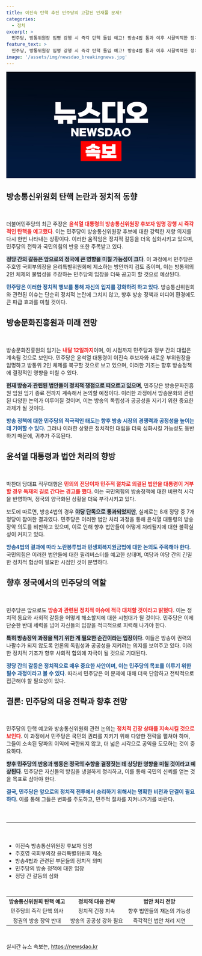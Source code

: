 ```yaml
---
title: 이진숙 탄핵 추진 민주당의 고갈된 인재풀 문제!
categories:
  - 정치
excerpt: >
  민주당, 방통위원장 임명 강행 시 즉각 탄핵 돌입 예고! 방송4법 통과 이후 시끌벅적한 정치판, 향후 전개가 궁금하다. 독재 우려까지 제기된 상황, 과연 윤 대통령의 선택은? 클릭해서 더 읽어보세요!
feature_text: >
  민주당, 방통위원장 임명 강행 시 즉각 탄핵 돌입 예고! 방송4법 통과 이후 시끌벅적한 정치판, 향후 전개가 궁금하다. 독재 우려까지 제기된 상황, 과연 윤 대통령의 선택은? 클릭해서 더 읽어보세요!
image: '/assets/img/newsdao_breakingnews.jpg'
---
```


<p><img src="/assets/img/newsdao_breakingnews.jpg" alt="firstkoreanews 속보" /></p>

<h2 data-ke-size="size26">방송통신위원회 탄핵 논란과 정치적 동향</h2>

<p data-ke-size="size16">&nbsp;</p>

<p>더불어민주당의 최근 주장은 <b><span style="color: #ee2323;">윤석열 대통령의 방송통신위원장 후보자 임명 강행 시 즉각적인 탄핵을 예고했다</span></b>. 이는 민주당이 방송통신위원장 후보에 대한 강력한 저항 의지를 다시 한번 나타내는 상황이다. 이러한 움직임은 정치적 갈등을 더욱 심화시키고 있으며, 민주당의 전략과 국민의힘의 반응 또한 주목받고 있다. </p>

<p><b><span style="background-color: #21538527;">정당 간의 갈등은 앞으로의 정국에 큰 영향을 미칠 가능성이 크다</span></b>. 이 과정에서 민주당은 주호영 국회부의장을 윤리특별위원회에 제소하는 방안까지 검토 중이며, 이는 방통위의 2인 체제의 불법성을 주장하는 민주당의 입장을 더욱 공고히 할 것으로 예상된다. </p>

<p><b><span style="color: #1a5490;">민주당은 이러한 정치적 행보를 통해 자신의 입지를 강화하려 하고 있다</span></b>. 방송통신위원회와 관련된 이슈는 단순히 정치적 논란에 그치지 않고, 향후 방송 정책과 미디어 환경에도 큰 파급 효과를 미칠 것이다. </p>

<h2 data-ke-size="size26">방송문화진흥원과 미래 전망</h2>

<p data-ke-size="size16">&nbsp;</p>

<p>방송문화진흥원의 임기는 <b><span style="color: #ee2323;">내달 12일까지</span></b>이며, 이 시점까지 민주당과 정부 간의 대립은 계속될 것으로 보인다. 민주당은 윤석열 대통령이 이진숙 후보자와 새로운 부위원장을 임명하고 방통위 2인 체제를 복구할 것으로 보고 있으며, 이러한 기조는 향후 방송정책에 결정적인 영향을 미칠 수 있다.</p>

<p><b><span style="background-color: #21538527;">현재 방송과 관련된 법안들이 정치적 쟁점으로 떠오르고 있으며</span></b>, 민주당은 방송문화진흥원 임원 임기 종료 전까지 계속해서 논의할 예정이다. 이러한 과정에서 방송문화와 관련된 다양한 논의가 이루어질 것이며, 이는 방송의 독립성과 공공성을 지키기 위한 중요한 과제가 될 것이다. </p>

<p><b><span style="color: #1a5490;">방송 정책에 대한 민주당의 적극적인 태도는 향후 방송 시장의 경쟁력과 공정성을 높이는 데 기여할 수 있다</span></b>. 그러나 이러한 상황은 정치적인 대립을 더욱 심화시킬 가능성도 동반하기 때문에, 귀추가 주목된다.</p>

<h2 data-ke-size="size26">윤석열 대통령과 법안 처리의 향방</h2>

<p data-ke-size="size16">&nbsp;</p>

<p>박찬대 당대표 직무대행은 <b><span style="color: #ee2323;">민의의 전당이자 민주적 절차로 의결된 법안을 대통령이 거부할 경우 독재의 길로 간다는 경고를 했다</span></b>. 이는 국민의힘의 방송정책에 대한 비판적 시각을 반영하며, 정국의 양극화된 상황을 더욱 부각시키고 있다.</p>

<p>보도에 따르면, 방송4법의 경우 <b><span style="background-color: #21538527;">야당 단독으로 통과되었지만</span></b>, 실제로는 8개 정당 중 7개 정당이 참여한 결과였다. 민주당은 이러한 법안 처리 과정을 통해 윤석열 대통령의 방송장악 의도를 비판하고 있으며, 이로 인해 향후 법안들이 어떻게 처리될지에 대한 불확실성이 커지고 있다.</p>

<p><b><span style="color: #1a5490;">방송4법의 결과에 따라 노란봉투법과 민생회복지원금법에 대한 논의도 주목해야 한다</span></b>. 국민의힘은 이러한 법안들에 대한 필리버스터를 예고한 상태며, 여당과 야당 간의 긴밀한 정치적 협상이 필요한 시점인 것이 분명하다. </p>

<h2 data-ke-size="size26">향후 정국에서의 민주당의 역할</h2>

<p data-ke-size="size16">&nbsp;</p>

<p>민주당은 앞으로도 <b><span style="color: #ee2323;">방송과 관련된 정치적 이슈에 적극 대처할 것이라고 밝혔다</span></b>. 이는 정치적 동요와 사회적 갈등을 어떻게 해소할지에 대한 시험대가 될 것이다. 민주당은 이제 단순한 반대 세력을 넘어 자신들의 입장을 적극적으로 피력해 나가야 한다. </p>

<p><b><span style="background-color: #21538527;">특히 방송장악 과정을 막기 위한 게 필요한 순간이라는 입장이다</span></b>. 이들은 방송이 권력의 나팔수가 되지 않도록 언론의 독립성과 공공성을 지키려는 의지를 보여주고 있다. 이러한 정치적 기조가 향후 사회적 합의에 자극이 될 것으로 기대된다.</p>

<p><b><span style="color: #1a5490;">정당 간의 갈등은 정치적으로 매우 중요한 사안이며, 이는 민주당의 목표를 이루기 위한 필수 과정이라고 볼 수 있다</span></b>. 따라서 민주당은 이 문제에 대해 더욱 단합하고 전략적으로 접근해야 할 필요성이 있다.</p>

<h2 data-ke-size="size26">결론: 민주당의 대응 전략과 향후 전망</h2>

<p data-ke-size="size16">&nbsp;</p>

<p>민주당의 탄핵 예고와 방송통신위원회 관련 논의는 <b><span style="color: #ee2323;">정치적 긴장 상태를 지속시킬 것으로 보인다</span></b>. 이 과정에서 민주당은 국민의 권리를 지키기 위해 다양한 전략을 펼쳐야 하며, 그들이 소속된 당파의 이익에 국한되지 않고, 더 넓은 시각으로 공익을 도모하는 것이 중요하다.</p>

<p><b><span style="background-color: #21538527;">향후 민주당의 반응과 행동은 정국의 수향을 결정짓는 데 상당한 영향을 미칠 것이라고 예상된다</span></b>. 민주당은 자신들의 방침을 냉철하게 정리하고, 이를 통해 국민의 신뢰를 얻는 것을 목표로 삼아야 한다. </p>

<p><b><span style="color: #1a5490;">결국, 민주당은 앞으로의 정치적 전투에서 승리하기 위해서는 명확한 비전과 단결이 필요하다</span></b>. 이를 통해 그들은 변화를 주도하고, 민주적 절차를 지켜나가기를 바란다. <p data-ke-size="size16">&nbsp;</p></p>

<hr style="border-top: 1px solid #ddd; margin: 20px 0;"/>

<p data-ke-size="size16">&nbsp;</p>

<ul>
    <li>이진숙 방송통신위원장 후보자 임명</li>
    <li>주호영 국회부의장 윤리특별위원회 제소</li>
    <li>방송4법과 관련된 부문들의 정치적 의미</li>
    <li>민주당의 방송 정책에 대한 입장</li>
    <li>정당 간 갈등의 심화</li>
</ul>

<p data-ke-size="size16">&nbsp;</p>

<table style="width: 100%; border-collapse: collapse;">
    <tr>
        <td style="text-align: center; height: 17px;"><b>방송통신위원회 탄핵 예고</b></td>
        <td style="text-align: center; height: 17px;"><b>정치적 대응 전략</b></td>
        <td style="text-align: center; height: 17px;"><b>법안 처리 전망</b></td>
    </tr>
    <tr>
        <td style="text-align: center; height: 17px;">민주당의 즉각 탄핵 의사</td>
        <td style="text-align: center; height: 17px;">정치적 긴장 지속</td>
        <td style="text-align: center; height: 17px;">향후 법안들의 재논의 가능성</td>
    </tr>
    <tr>
        <td style="text-align: center; height: 17px;">정권의 방송 장악 반대</td>
        <td style="text-align: center; height: 17px;">방송의 공공성 강화 필요</td>
        <td style="text-align: center; height: 17px;">즉각적인 법안 처리 지연</td>
    </tr>
</table>

<p data-ke-size="size16">&nbsp;</p>
실시간 뉴스 속보는, <a href="https://newsdao.kr" rel="dofollow">https://newsdao.kr</a>


